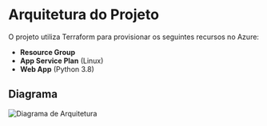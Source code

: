 # Arquitetura do Projeto

O projeto utiliza Terraform para provisionar os seguintes recursos no Azure:
- **Resource Group**
- **App Service Plan** (Linux)
- **Web App** (Python 3.8)

## Diagrama
![Diagrama de Arquitetura](./diagrama.png)
